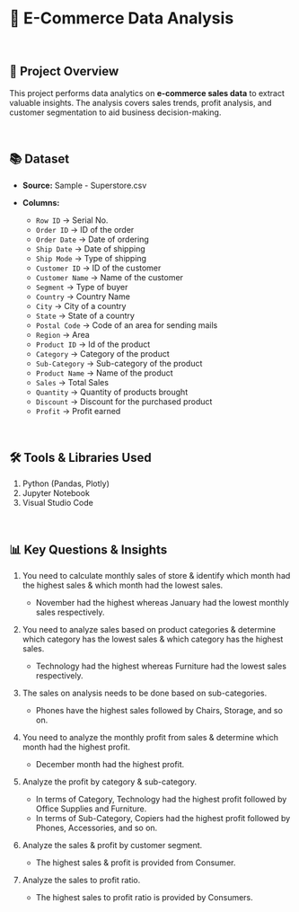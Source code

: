# 🛒 E-Commerce Data Analysis

<br>

## 📅 Project Overview

This project performs data analytics on **e-commerce sales data** to extract valuable insights. The analysis covers sales trends, profit analysis, and customer segmentation to aid business decision-making.

<br>

## 📚 Dataset

* __Source:__ Sample - Superstore.csv

* __Columns:__
    * `Row ID` -> Serial No.
    * `Order ID` -> ID of the order
    * `Order Date` -> Date of ordering
    * `Ship Date` -> Date of shipping
    * `Ship Mode` -> Type of shipping
    * `Customer ID` -> ID of the customer
    * `Customer Name` -> Name of the customer
    * `Segment` -> Type of buyer
    * `Country` -> Country Name
    * `City` -> City of a country
    * `State` -> State of a country
    * `Postal Code` -> Code of an area for sending mails
    * `Region` -> Area
    * `Product ID` -> Id of the product
    * `Category` -> Category of the product
    * `Sub-Category` -> Sub-category of the product
    * `Product Name` -> Name of the product
    * `Sales` -> Total Sales
    * `Quantity` -> Quantity of products brought
    * `Discount` -> Discount for the purchased product
    * `Profit` -> Profit earned

<br>

## 🛠️ Tools & Libraries Used

1. Python (Pandas, Plotly)
2. Jupyter Notebook
3. Visual Studio Code

<br>

## 📊 Key Questions & Insights

1. You need to calculate monthly sales of store & identify which month had the highest sales & which month had the lowest sales.
   * November had the highest whereas January had the lowest monthly sales respectively.
     
2. You need to analyze sales based on product categories & determine which category has the lowest sales & which category has the highest sales.
   * Technology had the highest whereas Furniture had the lowest sales respectively.
     
3. The sales on analysis needs to be done based on sub-categories.
   * Phones have the highest sales followed by Chairs, Storage, and so on.
     
4. You need to analyze the monthly profit from sales & determine which month had the highest profit.
   * December month had the highest profit.
     
5. Analyze the profit by category & sub-category.
    * In terms of Category, Technology had the highest profit followed by Office Supplies and Furniture.
    * In terms of Sub-Category, Copiers had the highest profit followed by Phones, Accessories, and so on.
      
6. Analyze the sales & profit by customer segment.
    * The highest sales & profit is provided from Consumer.
      
7. Analyze the sales to profit ratio.
    * The highest sales to profit ratio is provided by Consumers.







